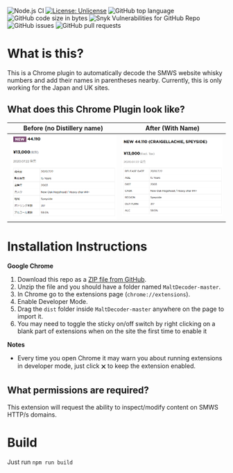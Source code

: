 ![Node.js CI](https://github.com/elliottback/MaltDecoder/workflows/Node.js%20CI/badge.svg)
[![License: Unlicense](https://img.shields.io/badge/license-Unlicense-blue.svg)](http://unlicense.org/)
![GitHub top language](https://img.shields.io/github/languages/top/elliottback/MaltDecoder)
![GitHub code size in bytes](https://img.shields.io/github/languages/code-size/elliottback/MaltDecoder)
![Snyk Vulnerabilities for GitHub Repo](https://img.shields.io/snyk/vulnerabilities/github/elliottback/MaltDecoder)
![GitHub issues](https://img.shields.io/github/issues/elliottback/MaltDecoder)
![GitHub pull requests](https://img.shields.io/github/issues-pr/elliottback/MaltDecoder)

# What is this?

This is a Chrome plugin to automatically decode the SMWS website whisky numbers and add their names in parentheses nearby.  Currently, this is only working for the Japan and UK sites. 

## What does this Chrome Plugin look like?

|Before (no Distillery name)|After (With Name)|
|----|-----|
|![Before](/img/smwsbefore.png)|![After](/img/smwsafter.png)|

# Installation Instructions
**Google Chrome**
1. Download this repo as a [ZIP file from GitHub](https://github.com/elliottback/MaltDecoder/archive/master.zip).
1. Unzip the file and you should have a folder named `MaltDecoder-master`.
1. In Chrome go to the extensions page (`chrome://extensions`).
1. Enable Developer Mode.
1. Drag the `dist` folder inside `MaltDecoder-master` anywhere on the page to import it.
1. You may need to toggle the sticky on/off switch by right clicking on a blank part of extensions when on the site the first time to enable it

**Notes**
* Every time you open Chrome it may warn you about running extensions in developer mode, just click 🗙 to keep the extension enabled.

## What permissions are required?

This extension will request the ability to inspect/modify content on SMWS HTTP/s domains.

# Build

Just run `npm run build`